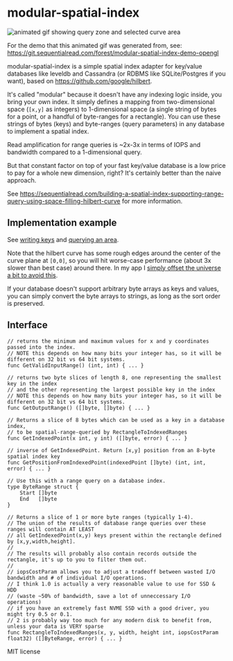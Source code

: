 # modular-spatial-index

![animated gif showing query zone and selected curve area](https://sequentialread.com/content/images/2021/06/hilbert.gif)

For the demo that this animated gif was generated from, see: https://git.sequentialread.com/forest/modular-spatial-index-demo-opengl

modular-spatial-index is a simple spatial index adapter for key/value databases like leveldb and Cassandra (or RDBMS like SQLite/Postgres if you want), based on https://github.com/google/hilbert.

It's called "modular" because it doesn't have any indexing logic inside, you bring your own index. It simply defines a mapping from two-dimensional space (`[x,y]` as integers) to 1-dimensional space (a single string of bytes for a point, or a handful of byte-ranges for a rectangle). You can use these strings of bytes (keys) and byte-ranges (query parameters) in any database to implement a spatial index.

Read amplification for range queries is ~2x-3x in terms of IOPS and bandwidth compared to a 1-dimensional query.

But that constant factor on top of your fast key/value database is a low price to pay for a whole new dimension, right? It's certainly better than the naive approach.

See https://sequentialread.com/building-a-spatial-index-supporting-range-query-using-space-filling-hilbert-curve
for more information.

## Implementation example 

See [writing keys](https://git.sequentialread.com/forest/graffiti-app/src/commit/dd23acd37ab06353f830ad1675dab7c94f3aa34b/main.go#L491)
and [querying an area](https://git.sequentialread.com/forest/graffiti-app/src/commit/dd23acd37ab06353f830ad1675dab7c94f3aa34b/main.go#L527).

Note that the hilbert curve has some rough edges around the center of the curve plane at `[0,0]`, so you will hit worse-case performance (about 3x slower than best case) around there. In my app I [simply offset the universe a bit to avoid this](https://git.sequentialread.com/forest/graffiti-app/src/commit/49d90e3af461f2f07c45a6fda758f5bce55aac19/main.go#L95).

If your database doesn't support arbitrary byte arrays as keys and values, you can simply convert the byte arrays to strings, as long as the sort order is preserved.

## Interface 

```
// returns the minimum and maximum values for x and y coordinates passed into the index.
// NOTE this depends on how many bits your integer has, so it will be different on 32 bit vs 64 bit systems.
func GetValidInputRange() (int, int) { ... }

// returns two byte slices of length 8, one representing the smallest key in the index 
// and the other representing the largest possible key in the index
// NOTE this depends on how many bits your integer has, so it will be different on 32 bit vs 64 bit systems.
func GetOutputRange() ([]byte, []byte) { ... }

// Returns a slice of 8 bytes which can be used as a key in a database index,
// to be spatial-range-queried by RectangleToIndexedRanges
func GetIndexedPoint(x int, y int) ([]byte, error) { ... }

// inverse of GetIndexedPoint. Return [x,y] position from an 8-byte spatial index key
func GetPositionFromIndexedPoint(indexedPoint []byte) (int, int, error) { ... }

// Use this with a range query on a database index.
type ByteRange struct {
	Start []byte
	End   []byte
}

// Returns a slice of 1 or more byte ranges (typically 1-4).
// The union of the results of database range queries over these ranges will contain AT LEAST
// all GetIndexedPoint(x,y) keys present within the rectangle defined by [x,y,width,height].
//
// The results will probably also contain records outside the rectangle, it's up to you to filter them out.
//
// iopsCostParam allows you to adjust a tradeoff between wasted I/O bandwidth and # of individual I/O operations.
// I think 1.0 is actually a very reasonable value to use for SSD & HDD
// (waste ~50% of bandwidth, save a lot of unneccessary I/O operations)
// if you have an extremely fast NVME SSD with a good driver, you might try 0.5 or 0.1.
// 2 is probably way too much for any modern disk to benefit from, unless your data is VERY sparse
func RectangleToIndexedRanges(x, y, width, height int, iopsCostParam float32) ([]ByteRange, error) { ... }

```



MIT license 